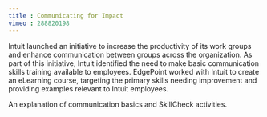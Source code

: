 ```yaml
---
title : Communicating for Impact
vimeo : 288820198
---
```

Intuit launched an initiative to increase the productivity of its work groups and enhance communication between groups across the organization. As part of this initiative, Intuit identified the need to make basic communication skills training available to employees. EdgePoint worked with Intuit to create an eLearning course, targeting the primary skills needing improvement and providing examples relevant to Intuit employees.

An explanation of communication basics and SkillCheck activities.
